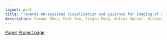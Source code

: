 ```yaml
---
layout: post
title: "Towards AR‐assisted visualisation and guidance for imaging of dental decay"
description: Yaxuan Zhou, Paul Yoo, Yingru Feng, Aditya Sankar, Alireza Sadr, Eric J Seibel
---
```


[Paper]() [Project page]()